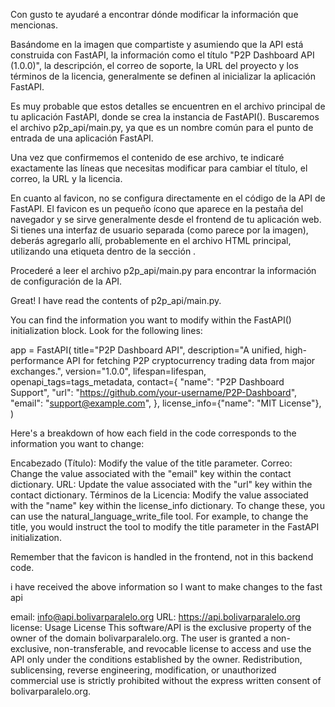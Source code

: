 Con gusto te ayudaré a encontrar dónde modificar la información que mencionas.

Basándome en la imagen que compartiste y asumiendo que la API está construida con FastAPI, la información como el título "P2P Dashboard API (1.0.0)", la descripción, el correo de soporte, la URL del proyecto y los términos de la licencia, generalmente se definen al inicializar la aplicación FastAPI.

Es muy probable que estos detalles se encuentren en el archivo principal de tu aplicación FastAPI, donde se crea la instancia de FastAPI(). Buscaremos el archivo p2p_api/main.py, ya que es un nombre común para el punto de entrada de una aplicación FastAPI.

Una vez que confirmemos el contenido de ese archivo, te indicaré exactamente las líneas que necesitas modificar para cambiar el título, el correo, la URL y la licencia.

En cuanto al favicon, no se configura directamente en el código de la API de FastAPI. El favicon es un pequeño ícono que aparece en la pestaña del navegador y se sirve generalmente desde el frontend de tu aplicación web. Si tienes una interfaz de usuario separada (como parece por la imagen), deberás agregarlo allí, probablemente en el archivo HTML principal, utilizando una etiqueta <link> dentro de la sección <head>.

Procederé a leer el archivo p2p_api/main.py para encontrar la información de configuración de la API.

Great! I have read the contents of p2p_api/main.py.

You can find the information you want to modify within the FastAPI() initialization block. Look for the following lines:

app = FastAPI(
    title="P2P Dashboard API",
    description="A unified, high-performance API for fetching P2P cryptocurrency trading data from major exchanges.",
    version="1.0.0",
    lifespan=lifespan,
    openapi_tags=tags_metadata,
    contact={
        "name": "P2P Dashboard Support",
        "url": "https://github.com/your-username/P2P-Dashboard",
        "email": "support@example.com",
    },
    license_info={"name": "MIT License"},
)


Here's a breakdown of how each field in the code corresponds to the information you want to change:

Encabezado (Título): Modify the value of the title parameter.
Correo: Change the value associated with the "email" key within the contact dictionary.
URL: Update the value associated with the "url" key within the contact dictionary.
Términos de la Licencia: Modify the value associated with the "name" key within the license_info dictionary.
To change these, you can use the natural_language_write_file tool. For example, to change the title, you would instruct the tool to modify the title parameter in the FastAPI initialization.

Remember that the favicon is handled in the frontend, not in this backend code.



i have received the above information so I want to make changes to the fast api

email: info@api.bolivarparalelo.org
URL: https://api.bolivarparalelo.org
license: Usage License
This software/API is the exclusive property of the owner of the domain bolivarparalelo.org. The user is granted a non-exclusive, non-transferable, and revocable license to access and use the API only under the conditions established by the owner. Redistribution, sublicensing, reverse engineering, modification, or unauthorized commercial use is strictly prohibited without the express written consent of bolivarparalelo.org.